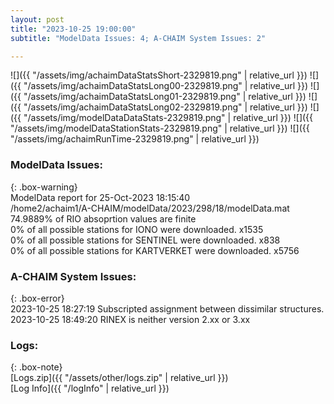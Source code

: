 ```yaml
---
layout: post
title: "2023-10-25 19:00:00"
subtitle: "ModelData Issues: 4; A-CHAIM System Issues: 2"

---
```


![]({{ "/assets/img/achaimDataStatsShort-2329819.png" | relative_url }})
![]({{ "/assets/img/achaimDataStatsLong00-2329819.png" | relative_url }})
![]({{ "/assets/img/achaimDataStatsLong01-2329819.png" | relative_url }})
![]({{ "/assets/img/achaimDataStatsLong02-2329819.png" | relative_url }})
![]({{ "/assets/img/modelDataDataStats-2329819.png" | relative_url }})
![]({{ "/assets/img/modelDataStationStats-2329819.png" | relative_url }})
![]({{ "/assets/img/achaimRunTime-2329819.png" | relative_url }})


### ModelData Issues:  
  
{: .box-warning}  
 ModelData report for 25-Oct-2023 18:15:40   
 /home2/achaim1/A-CHAIM/modelData/2023/298/18/modelData.mat   
 74.9889% of RIO absoprtion values are finite   
 0% of all possible stations for IONO were downloaded. x1535   
 0% of all possible stations for SENTINEL were downloaded. x838   
 0% of all possible stations for KARTVERKET were downloaded. x5756   
  
### A-CHAIM System Issues:  
  
{: .box-error}  
2023-10-25 18:27:19 Subscripted assignment between dissimilar structures.  
2023-10-25 18:49:20 RINEX is neither version 2.xx or 3.xx  

### Logs:  
  
{: .box-note}  
[Logs.zip]({{ "/assets/other/logs.zip" | relative_url }})  
[Log Info]({{ "/logInfo" | relative_url }})  
